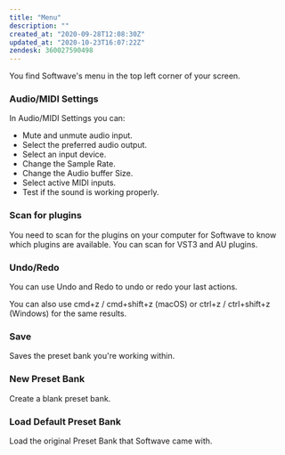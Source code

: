 ```yaml
---
title: "Menu"
description: ""
created_at: "2020-09-28T12:08:30Z"
updated_at: "2020-10-23T16:07:22Z"
zendesk: 360027590498
---
```


You find Softwave's menu in the top left corner of your screen.

### Audio/MIDI Settings

In Audio/MIDI Settings you can:
- Mute and unmute audio input.
- Select the preferred audio output.
- Select an input device.
- Change the Sample Rate.
- Change the Audio buffer Size.
- Select active MIDI inputs.
- Test if the sound is working properly.

</ul>

### Scan for plugins

You need to scan for the plugins on your computer for Softwave to know which plugins are available. You can scan for VST3 and AU plugins.

### Undo/Redo

You can use Undo and Redo to undo or redo your last actions.

You can also use cmd+z / cmd+shift+z (macOS) or ctrl+z / ctrl+shift+z (Windows) for the same results.

### Save

Saves the preset bank you're working within.

### New Preset Bank

Create a blank preset bank.

### Load Default Preset Bank

Load the original Preset Bank that Softwave came with.
